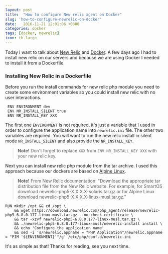 ```yaml
---
layout: post
title:  "How to configure New relic agent on Docker"
slug: 'how-to-configure-newrelic-on-docker'
date:   2016-11-21 12:01:06 +0300
categories: docker
tags: [docker, newrelic]
icon: th-large
---
```


Today I want to talk about [New Relic](https://newrelic.com/) and [Docker](https://www.docker.com/). A few days ago I had to install new relic on our servers and because we are using Docker I needed to install it from a Dockerfile. 

### Installing New Relic in a Dockerfile

Before you run the install commands for new relic php module you need to create some environment variables so you could install new relic with no user interactions.

```
 ENV ENVIRONMENT dev
 ENV NR_INSTALL_SILENT true
 ENV NR_INSTALL_KEY XXX
```

The first one `ENVIRONMENT` is not required, it's just a variable that I used in order to configure the application name into `newrelic.ini` file.
The other two variables are required. You will want to run the new relic install in silent mode `NR_INSTALL_SILENT` and also provide the `NR_INSTALL_KEY`.

> **Note!** Don't forget to replace `XXX` from `ENV NR_INSTALL_KEY XXX` with your new relic key.


Next you can install new relic php module from the tar archive. I used this approach because our dockers are based on [Alpine Linux](https://alpinelinux.org/).

> **Note!** From New Relic documentation: "Download the appropriate tar distribution file from the New Relic website. For example, for SmartOS download newrelic-php5-X.X.X.X-solaris.tar.gz or for Alpine Linux download newrelic-php5-X.X.X.X-linux-musl.tar.gz."

```
RUN mkdir /opt && cd /opt \
	&& wget https://download.newrelic.com/php_agent/release/newrelic-php5-6.8.0.177-linux-musl.tar.gz --no-check-certificate \
	&& tar -xzvf newrelic-php5-6.8.0.177-linux-musl.tar.gz \
	&& ./newrelic-php5-6.8.0.177-linux-musl/newrelic-install install \
	&& echo 'Configure the application name'
	&& sed -i 's/newrelic.appname = "PHP Application"/newrelic.appname = "PIM '${ENVIRONMENT}'"/g' /etc/php/conf.d/newrelic.ini
```

It's as simple as that! Thanks for reading, see you next time.
